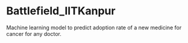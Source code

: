 # Battlefield_IITKanpur
Machine learning model to predict adoption rate of a new medicine for cancer for any doctor.
